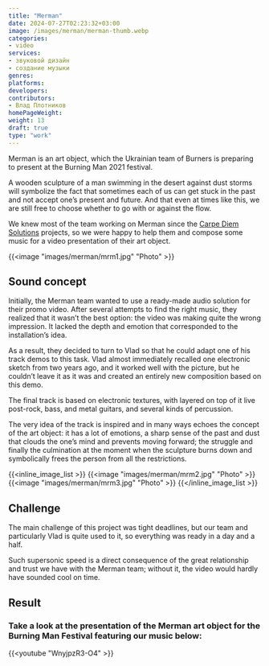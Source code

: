 ```yaml
---
title: "Merman"
date: 2024-07-27T02:23:32+03:00
image: /images/merman/merman-thumb.webp
categories:
- video
services:
- звуковой дизайн
- создание музыки
genres:
platforms:
developers:
contributors:
- Влад Плотников
homePageWeight:
weight: 13
draft: true
type: "work"
---
```


Merman is an art object, which the Ukrainian team of Burners is preparing to present at the Burning Man 2021 festival.

A wooden sculpture of a man swimming in the desert against dust storms will symbolize the fact that sometimes each of us can get stuck in the past and not accept one’s present and future. And that even at times like this, we are still free to choose whether to go with or against the flow.

We knew most of the team working on Merman since the [Carpe Diem Solutions](/works/carpe-diem-solutions) projects, so we were happy to help them and compose some music for a video presentation of their art object.

{{<image "images/merman/mrm1.jpg" "Photo"  >}}

## Sound concept

Initially, the Merman team wanted to use a ready-made audio solution for their promo video. After several attempts to find the right music, they realized that it wasn’t the best option: the video was making quite the wrong impression. It lacked the depth and emotion that corresponded to the installation’s idea.

As a result, they decided to turn to Vlad so that he could adapt one of his track demos to this task. Vlad almost immediately recalled one electronic sketch from two years ago, and it worked well with the picture, but he couldn’t leave it as it was and created an entirely new composition based on this demo.

The final track is based on electronic textures, with layered on top of it live post-rock, bass, and metal guitars, and several kinds of percussion.

The very idea of the track is inspired and in many ways echoes the concept of the art object: it has a lot of emotions, a sharp sense of the past and dust that clouds the one’s mind and prevents moving forward; the struggle and finally the culmination at the moment when the sculpture burns down and symbolically frees the person from all the restrictions.

{{<inline_image_list >}}
{{<image "images/merman/mrm2.jpg" "Photo"  >}}
{{<image "images/merman/mrm3.jpg" "Photo"  >}}
{{</inline_image_list >}}

## Challenge

The main challenge of this project was tight deadlines, but our team and particularly Vlad is quite used to it, so everything was ready in a day and a half.

Such supersonic speed is a direct consequence of the great relationship and trust we have with the Merman team; without it, the video would hardly have sounded cool on time.

## Result

### Take a look at the presentation of the Merman art object for the Burning Man Festival featuring our music below:

{{<youtube "WnyjpzR3-O4" >}}